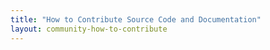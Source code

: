 ```yaml
---
title: "How to Contribute Source Code and Documentation"
layout: community-how-to-contribute
---
```

